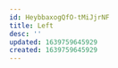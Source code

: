 ```yaml
---
id: HeybbaxogQfO-tMiJjrNF
title: Left
desc: ''
updated: 1639759645929
created: 1639759645929
---
```


